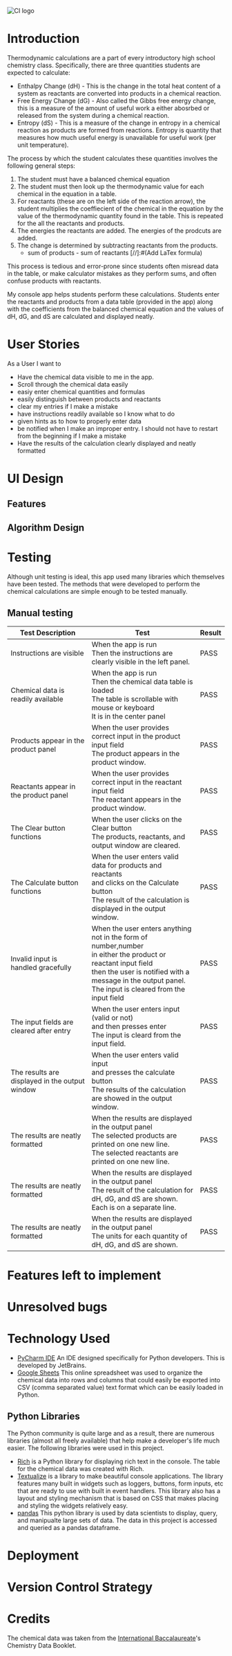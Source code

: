 ![CI logo](https://codeinstitute.s3.amazonaws.com/fullstack/ci_logo_small.png)

# Introduction
Thermodynamic calculations are a part of every introductory high school chemistry class. Specifically, there are three 
quantities students are expected to calculate:
* Enthalpy Change (dH) - This is the change in the total heat content of a system as reactants are converted into 
products in a chemical reaction.
* Free Energy Change (dG) - Also called the Gibbs free energy change, this is a measure of the amount of useful work a 
either abosrbed or released from the system during a chemical reaction.
* Entropy (dS) - This is a measure of the change in entropy in a chemical reaction as products are formed from reactions. Entropy is 
quantity that measures how much useful energy is unavailable for useful work (per unit temperature). 

The process by which the student calculates these quantities involves the following general steps:
1. The student must have a balanced chemical equation
2. The student must then look up the thermodynamic value for each chemical in the equation in a table. 
3. For reactants (these are on the left side of the reaction arrow), the student multiplies the coeffiecient of the chemical 
in the equation by the value of the thermodynamic quantity found in the table. This is repeated for the all the
reactants and products.
4. The energies the reactants are added. The energies of the prodcuts are added.
5. The change is determined by subtracting reactants from the products.
   - sum of products - sum of reactants [//]:#(Add LaTex formula) 

This process is tedious and error-prone since students often misread data in the table, or make calculator mistakes as
they perform sums, and often confuse products with reactants.

My console app helps students perform these calculations. Students enter the reactants and products from
a data table (provided in the app) along with the coefficients from the balanced chemical equation and the values
of dH, dG, and dS are calculated and displayed neatly.

# User Stories
As a User I want to 
* Have the chemical data visible to me in the app.
* Scroll through the chemical data easily
* easiy enter chemical quantities and formulas
* easily distinguish between products and reactants
* clear my entries if I make a mistake
* have instructions readily available so I know what to do
* given hints as to how to properly enter data
* be notified when I make an improper entry. I should not have to restart from the beginning if I make a mistake
* Have the results of the calculation clearly displayed and neatly formatted

# UI Design
## Features

## Algorithm Design

# Testing
Although unit testing is ideal, this app used many libraries which themselves have been tested. The methods that were
developed to perform the chemical calculations are simple enough to be tested manually.
## Manual testing
| Test Description                               | Test                                                                                                                                                                                                                                | Result |
|------------------------------------------------|-------------------------------------------------------------------------------------------------------------------------------------------------------------------------------------------------------------------------------------|--------|
| Instructions are visible                       | When the app is run<br> Then the instructions are clearly visible in the left panel.                                                                                                                                                | PASS   |
| Chemical data is readily available             | When the app is run <br> Then the chemical data table is loaded <br> The table is scrollable with mouse or keyboard <br> It is in the center panel                                                                                  | PASS   |
| Products appear in the product panel           | When the user provides correct input in the product input field <br> The product appears in the product window.                                                                                                                     | PASS   |
| Reactants appear in the product panel          | When the user provides correct input in the reactant input field <br> The reactant appears in the product window.                                                                                                                   | PASS   |
| The Clear button functions                     | When the user clicks on the Clear button <br>The products, reactants, and output window are cleared.                                                                                                                                | PASS   |
| The Calculate button functions                 | When the user enters valid data for products and reactants<br>and clicks on the Calculate button <br> The result of the calculation is displayed in the output window.                                                              | PASS   |
| Invalid input is handled gracefully            | When the user enters anything not in the form of number,number <br> in either the product or reactant input field <br> then the user is notified with a message in the output panel. <br> The input is cleared from the input field | PASS   |
| The input fields are cleared after entry       | When the user enters input (valid or not) <br> and then presses enter  <br> The input is cleard from the input field.                                                                                                               | PASS   |
| The results are displayed in the output window | When the user enters valid input <br> and presses the calculate button  <br> The results of the calculation are showed in the output window.                                                                                        | PASS   |
| The results are neatly formatted               | When the results are displayed in the output panel <br> The selected products are printed on one new line. <br> The selected reactants are printed on one new line.                                                                 | PASS   |
| The results are neatly formatted               | When the results are displayed in the output panel <br> The result of the calculation for dH, dG, and dS are shown.<br>Each is on a separate line.                                                                                  | PASS   |
| The results are neatly formatted               | When the results are displayed in the output panel <br> The units for each quantity of dH, dG, and dS are shown.                                                                                                                    | PASS   |
# Features left to implement

# Unresolved bugs

# Technology Used
+ [PyCharm IDE](https://www.jetbrains.com/pycharm/) An IDE designed specifically for Python developers. This is developed
by JetBrains.
+ [Google Sheets](https://www.google.com/sheets/about/) This online spreadsheet was used to organize the chemical data
into rows and columns that could easily be exported into CSV (comma separated value) text format which can be 
easily loaded in Python.

## Python Libraries
The Python community is quite large and as a result, there are numerous libraries (almost all freely available) that 
help make a developer's life much easier. The following libraries were used in this project.

+ [Rich](https://rich.readthedocs.io/en/stable/introduction.html) is a Python library for displaying rich text
in the console. The table for the chemical data was created with Rich.
+ [Textualize](https://www.textualize.io/) is a library to make beautiful console applications. The library features
many built in widgets such as loggers, buttons, form inputs, etc that are ready to use with built in event handlers. 
This library also has a layout and styling mechanism that is based on CSS that makes placing and styling the widgets
relatively easy.
+ [pandas](https://pandas.pydata.org/) This python library is used by data scientists to display, query, and manipualte 
large sets of data. The data in this project is accessed and queried as a pandas dataframe.

# Deployment
# Version Control Strategy
# Credits
The chemical data was taken from the [International Baccalaureate](https://www.ibo.org/)'s Chemistry Data Booklet. 